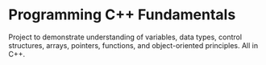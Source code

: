 # Programming C++ Fundamentals
Project to demonstrate understanding of variables, data types, control structures, 
arrays, pointers, functions, and object-oriented principles.  All in C++.
